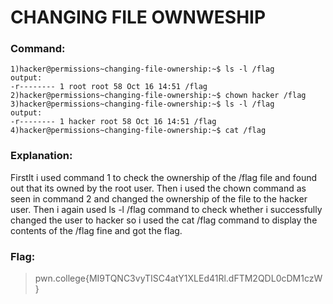 # CHANGING FILE OWNWESHIP
### Command:
```
1)hacker@permissions~changing-file-ownership:~$ ls -l /flag
output:
-r-------- 1 root root 58 Oct 16 14:51 /flag
2)hacker@permissions~changing-file-ownership:~$ chown hacker /flag
3)hacker@permissions~changing-file-ownership:~$ ls -l /flag
output:
-r-------- 1 hacker root 58 Oct 16 14:51 /flag
4)hacker@permissions~changing-file-ownership:~$ cat /flag
```
### Explanation:
Firstlt i used command 1 to check the ownership of the /flag file and found out that its owned by the root user.
Then i used the chown command as seen in command 2 and changed the ownership of the file to the hacker user.
Then i again used ls -l /flag command to check whether i successfully changed the user to hacker so i used the cat /flag command to display the contents of the /flag fine and got the flag.
### Flag:
>pwn.college{MI9TQNC3vyTISC4atY1XLEd41Rl.dFTM2QDL0cDM1czW}
